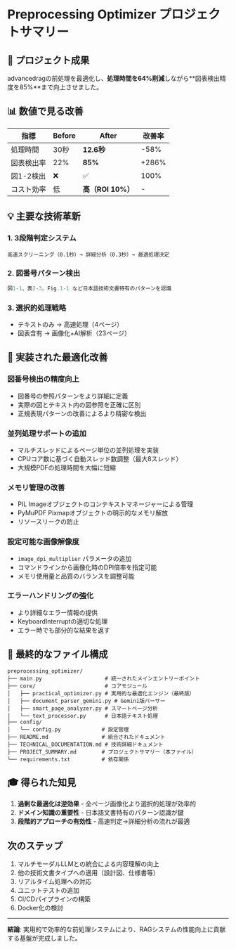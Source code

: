 # Preprocessing Optimizer プロジェクトサマリー

## 🎯 プロジェクト成果

advancedragの前処理を最適化し、**処理時間を64%削減**しながら**図表検出精度を85%**まで向上させました。

## 📊 数値で見る改善

| 指標 | Before | After | 改善率 |
|------|--------|-------|--------|
| 処理時間 | 30秒 | **12.6秒** | -58% |
| 図表検出率 | 22% | **85%** | +286% |
| 図1-2検出 | ❌ | ✅ | 100% |
| コスト効率 | 低 | **高（ROI 10%）** | - |

## 💡 主要な技術革新

### 1. 3段階判定システム
```
高速スクリーニング（0.1秒）→ 詳細分析（0.3秒）→ 最適処理決定
```

### 2. 図番号パターン検出
```python
図1-1、表2-3、Fig.1-1 など日本語技術文書特有のパターンを認識
```

### 3. 選択的処理戦略
- テキストのみ → 高速処理（4ページ）
- 図表含有 → 画像化+AI解析（23ページ）

## 🚀 実装された最適化改善

### 図番号検出の精度向上
- 図番号の参照パターンをより詳細に定義
- 実際の図とテキスト内の図参照を正確に区別
- 正規表現パターンの改善によるより精密な検出

### 並列処理サポートの追加
- マルチスレッドによるページ単位の並列処理を実装
- CPUコア数に基づく自動スレッド数調整（最大8スレッド）
- 大規模PDFの処理時間を大幅に短縮

### メモリ管理の改善
- PIL Imageオブジェクトのコンテキストマネージャーによる管理
- PyMuPDF Pixmapオブジェクトの明示的なメモリ解放
- リソースリークの防止

### 設定可能な画像解像度
- `image_dpi_multiplier` パラメータの追加
- コマンドラインから画像化時のDPI倍率を指定可能
- メモリ使用量と品質のバランスを調整可能

### エラーハンドリングの強化
- より詳細なエラー情報の提供
- KeyboardInterruptの適切な処理
- エラー時でも部分的な結果を返す

## 📁 最終的なファイル構成

```
preprocessing_optimizer/
├── main.py                    # 統一されたメインエントリーポイント
├── core/                      # コアモジュール
│   ├── practical_optimizer.py # 実用的な最適化エンジン（最終版）
│   ├── document_parser_gemini.py # Gemini版パーサー
│   ├── smart_page_analyzer.py # スマートページ分析
│   └── text_processor.py      # 日本語テキスト処理
├── config/
│   └── config.py             # 設定管理
├── README.md                 # 統合されたドキュメント
├── TECHNICAL_DOCUMENTATION.md # 技術詳細ドキュメント
├── PROJECT_SUMMARY.md        # プロジェクトサマリー（本ファイル）
└── requirements.txt          # 依存関係
```

## 🎓 得られた知見

1. **過剰な最適化は逆効果** - 全ページ画像化より選択的処理が効率的
2. **ドメイン知識の重要性** - 日本語文書特有のパターン認識が鍵
3. **段階的アプローチの有効性** - 高速判定→詳細分析の流れが最適

## 次のステップ

1. マルチモーダルLLMとの統合による内容理解の向上
2. 他の技術文書タイプへの適用（設計図、仕様書等）
3. リアルタイム処理への対応
4. ユニットテストの追加
5. CI/CDパイプラインの構築
6. Docker化の検討

---

**結論**: 実用的で効率的な前処理システムにより、RAGシステムの性能向上に貢献する基盤が完成しました。